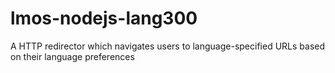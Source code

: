# lmos-nodejs-lang300
A HTTP redirector which navigates users to language-specified URLs based on their language preferences

